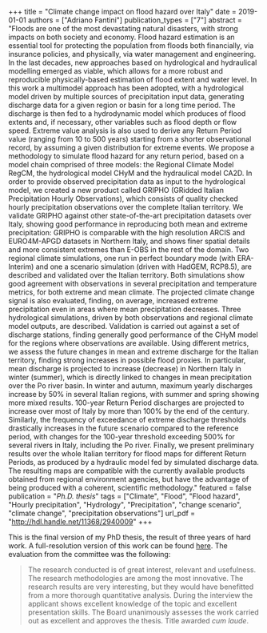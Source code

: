 +++
title = "Climate change impact on flood hazard over Italy"
date = 2019-01-01
authors = ["Adriano Fantini"]
publication_types = ["7"]
abstract = "Floods are one of the most devastating natural disasters, with strong impacts on both society and economy. Flood hazard estimation is an essential tool for protecting the population from floods both financially, via insurance policies, and physically, via water management and engineering. In the last decades, new approaches based on hydrological and hydraulical modelling emerged as viable, which allows for a more robust and reproducible physically-based estimation of flood extent and water level. In this work a multimodel approach has been adopted, with a hydrological model driven by multiple sources of precipitation input data, generating discharge data for a given region or basin for a long time period. The discharge is then fed to a hydrodynamic model which produces of flood extents and, if necessary, other variables such as flood depth or flow speed. Extreme value analysis is also used to derive any Return Period value (ranging from 10 to 500 years) starting from a shorter observational record, by assuming a given distribution for extreme events. We propose a methodology to simulate flood hazard for any return period, based on a model chain comprised of three models: the Regional Climate Model RegCM, the hydrological model CHyM and the hydraulical model CA2D. In order to provide observed precipitation data as input to the hydrological model, we created a new product called GRIPHO (GRidded Italian Precipitation Hourly Observations), which consists of quality checked hourly precipitation observations over the complete Italian territory. We validate GRIPHO against other state-of-the-art precipitation datasets over Italy, showing good performance in reproducing both mean and extreme precipitation: GRIPHO is comparable with the high resolution ARCIS and EURO4M-APGD datasets in Northern Italy, and shows finer spatial details and more consistent extremes than E-OBS in the rest of the domain. Two regional climate simulations, one run in perfect boundary mode (with ERA-Interim) and one a scenario simulation (driven with HadGEM, RCP8.5), are described and validated over the Italian territory. Both simulations show good agreement with observations in several precipitation and temperature metrics, for both extreme and mean climate. The projected climate change signal is also evaluated, finding, on average, increased extreme precipitation even in areas where mean precipitation decreases. Three hydrological simulations, driven by both observations and regional climate model outputs, are described. Validation is carried out against a set of discharge stations, finding generally good performance of the CHyM model for the regions where observations are available. Using different metrics, we assess the future changes in mean and extreme discharge for the Italian territory, finding strong increases in possible flood proxies. In particular, mean discharge is projected to increase (decrease) in Northern Italy in winter (summer), which is directly linked to changes in mean precipitation over the Po river basin. In winter and autumn, maximum yearly discharges increase by 50% in several Italian regions, with summer and spring showing more mixed results. 100-year Return Period discharges are projected to increase over most of Italy by more than 100% by the end of the century. Similarly, the frequency of exceedance of extreme discharge thresholds drastically increases in the future scenario compared to the reference period, with changes for the 100-year threshold exceeding 500% for several rivers in Italy, including the Po river. Finally, we present preliminary results over the whole Italian territory for flood maps for different Return Periods, as produced by a hydraulic model fed by simulated discharge data. The resulting maps are compatible with the currently available products obtained from regional environment agencies, but have the advantage of being produced with a coherent, scientific methodology."
featured = false
publication = "*Ph.D. thesis*"
tags = ["Climate", "Flood", "Flood hazard", "Hourly precipitation", "Hydrology", "Precipitation", "change scenario", "climate change", "precipitation observations"]
url_pdf = "http://hdl.handle.net/11368/2940009"
+++

This is the final version of my PhD thesis, the result of three years of hard work. A full-resolution version of this work can be found [here](http://users.ictp.it/~afantini/PhD_thesis/PhD_thesis_final_15feb2019.pdf). The evaluation from the committee was the following:

<!-- > Le ricerche della tesi sono di grande interesse, rilevanza e utilità. Le metodologie utilizzate sono tra le più innovative. I risultati sono molto interessanti, ma avrebbero beneficiato di un'analisi quantitativa più approfondita. Nel colloquio il candidato dimostra ottime conoscenze delle problematiche trattate e ottime capacità espositive. La Commissione unanime giudica ottimo il lavoro svolto e approva la tesi sopra citata. Titolo conseguito con lode.-->
> The research conducted is of great interest, relevant and usefulness. The research methodologies are among the most innovative. The research results are very interesting, but they would have benefitted from a more thorough quantitative analysis. During the interview the applicant shows excellent knowledge of the topic and excellent presentation skills. The Board unanimously assesses the work carried out as excellent and approves the thesis. Title awarded _cum laude_.
